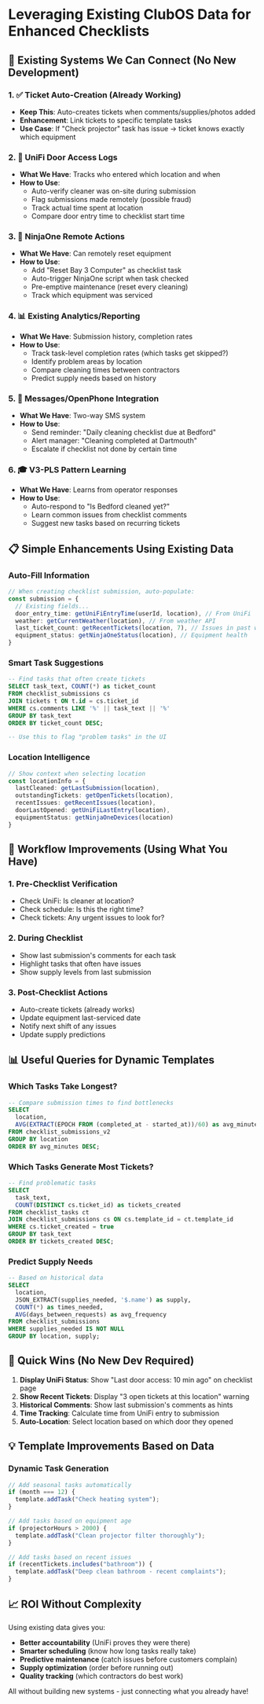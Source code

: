 # Leveraging Existing ClubOS Data for Enhanced Checklists

## 🎯 Existing Systems We Can Connect (No New Development)

### 1. ✅ **Ticket Auto-Creation** (Already Working)
- **Keep This**: Auto-creates tickets when comments/supplies/photos added
- **Enhancement**: Link tickets to specific template tasks
- **Use Case**: If "Check projector" task has issue → ticket knows exactly which equipment

### 2. 🚪 **UniFi Door Access Logs**
- **What We Have**: Tracks who entered which location and when
- **How to Use**: 
  - Auto-verify cleaner was on-site during submission
  - Flag submissions made remotely (possible fraud)
  - Track actual time spent at location
  - Compare door entry time to checklist start time

### 3. 🤖 **NinjaOne Remote Actions**
- **What We Have**: Can remotely reset equipment
- **How to Use**:
  - Add "Reset Bay 3 Computer" as checklist task
  - Auto-trigger NinjaOne script when task checked
  - Pre-emptive maintenance (reset every cleaning)
  - Track which equipment was serviced

### 4. 📊 **Existing Analytics/Reporting**
- **What We Have**: Submission history, completion rates
- **How to Use**:
  - Track task-level completion rates (which tasks get skipped?)
  - Identify problem areas by location
  - Compare cleaning times between contractors
  - Predict supply needs based on history

### 5. 💬 **Messages/OpenPhone Integration**
- **What We Have**: Two-way SMS system
- **How to Use**:
  - Send reminder: "Daily cleaning checklist due at Bedford"
  - Alert manager: "Cleaning completed at Dartmouth"
  - Escalate if checklist not done by certain time

### 6. 🎓 **V3-PLS Pattern Learning**
- **What We Have**: Learns from operator responses
- **How to Use**:
  - Auto-respond to "Is Bedford cleaned yet?" 
  - Learn common issues from checklist comments
  - Suggest new tasks based on recurring tickets

## 📋 Simple Enhancements Using Existing Data

### Auto-Fill Information
```typescript
// When creating checklist submission, auto-populate:
const submission = {
  // Existing fields...
  door_entry_time: getUniFiEntryTime(userId, location), // From UniFi
  weather: getCurrentWeather(location), // From weather API
  last_ticket_count: getRecentTickets(location, 7), // Issues in past week
  equipment_status: getNinjaOneStatus(location), // Equipment health
}
```

### Smart Task Suggestions
```sql
-- Find tasks that often create tickets
SELECT task_text, COUNT(*) as ticket_count
FROM checklist_submissions cs
JOIN tickets t ON t.id = cs.ticket_id
WHERE cs.comments LIKE '%' || task_text || '%'
GROUP BY task_text
ORDER BY ticket_count DESC;

-- Use this to flag "problem tasks" in the UI
```

### Location Intelligence
```typescript
// Show context when selecting location
const locationInfo = {
  lastCleaned: getLastSubmission(location),
  outstandingTickets: getOpenTickets(location),
  recentIssues: getRecentIssues(location),
  doorLastOpened: getUniFiLastEntry(location),
  equipmentStatus: getNinjaOneDevices(location)
}
```

## 🔄 Workflow Improvements (Using What You Have)

### 1. **Pre-Checklist Verification**
- Check UniFi: Is cleaner at location?
- Check schedule: Is this the right time?
- Check tickets: Any urgent issues to look for?

### 2. **During Checklist**
- Show last submission's comments for each task
- Highlight tasks that often have issues
- Show supply levels from last submission

### 3. **Post-Checklist Actions**
- Auto-create tickets (already works)
- Update equipment last-serviced date
- Notify next shift of any issues
- Update supply predictions

## 📊 Useful Queries for Dynamic Templates

### Which Tasks Take Longest?
```sql
-- Compare submission times to find bottlenecks
SELECT 
  location,
  AVG(EXTRACT(EPOCH FROM (completed_at - started_at))/60) as avg_minutes
FROM checklist_submissions_v2
GROUP BY location
ORDER BY avg_minutes DESC;
```

### Which Tasks Generate Most Tickets?
```sql
-- Find problematic tasks
SELECT 
  task_text,
  COUNT(DISTINCT cs.ticket_id) as tickets_created
FROM checklist_tasks ct
JOIN checklist_submissions cs ON cs.template_id = ct.template_id
WHERE cs.ticket_created = true
GROUP BY task_text
ORDER BY tickets_created DESC;
```

### Predict Supply Needs
```sql
-- Based on historical data
SELECT 
  location,
  JSON_EXTRACT(supplies_needed, '$.name') as supply,
  COUNT(*) as times_needed,
  AVG(days_between_requests) as avg_frequency
FROM checklist_submissions
WHERE supplies_needed IS NOT NULL
GROUP BY location, supply;
```

## 🎯 Quick Wins (No New Dev Required)

1. **Display UniFi Status**: Show "Last door access: 10 min ago" on checklist page
2. **Show Recent Tickets**: Display "3 open tickets at this location" warning
3. **Historical Comments**: Show last submission's comments as hints
4. **Time Tracking**: Calculate time from UniFi entry to submission
5. **Auto-Location**: Select location based on which door they opened

## 💡 Template Improvements Based on Data

### Dynamic Task Generation
```typescript
// Add seasonal tasks automatically
if (month === 12) {
  template.addTask("Check heating system");
}

// Add tasks based on equipment age
if (projectorHours > 2000) {
  template.addTask("Clean projector filter thoroughly");
}

// Add tasks based on recent issues
if (recentTickets.includes("bathroom")) {
  template.addTask("Deep clean bathroom - recent complaints");
}
```

## 📈 ROI Without Complexity

Using existing data gives you:
- **Better accountability** (UniFi proves they were there)
- **Smarter scheduling** (know how long tasks really take)
- **Predictive maintenance** (catch issues before customers complain)
- **Supply optimization** (order before running out)
- **Quality tracking** (which contractors do best work)

All without building new systems - just connecting what you already have!